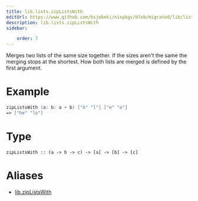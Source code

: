 ```yaml
---
title: lib.lists.zipListsWith
editUrl: https://www.github.com/hsjobeki/nixpkgs/blob/migrated/lib/lists.nix#L613C5
description: lib.lists.zipListsWith
sidebar:

    order: 7
---
```


Merges two lists of the same size together. If the sizes aren't the same
the merging stops at the shortest. How both lists are merged is defined
by the first argument.

# Example

```nix
zipListsWith (a: b: a + b) ["h" "l"] ["e" "o"]
=> ["he" "lo"]
```

# Type

```
zipListsWith :: (a -> b -> c) -> [a] -> [b] -> [c]
```


# Aliases

- [lib.zipListsWith](/nix-doc-comments/reference/lib/lib-ziplistswith)


